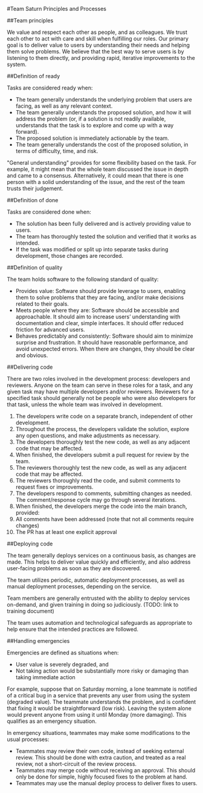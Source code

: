 #Team Saturn Principles and Processes

##Team principles

We value and respect each other as people, and as colleagues.
We trust each other to act with care and skill when fulfilling our roles.
Our primary goal is to deliver value to users by understanding their needs and helping them solve problems.
We believe that the best way to serve users is by listening to them directly, and providing rapid, iterative improvements to the system.

##Definition of ready

Tasks are considered ready when:

* The team generally understands the underlying problem that users are facing, as well as any relevant context.
* The team generally understands the proposed solution, and how it will address the problem (or, if a solution is not readily available, understands that the task is to explore and come up with a way forward).
* The proposed solution is immediately actionable by the team.
* The team generally understands the cost of the proposed solution, in terms of difficulty, time, and risk.

"General understanding" provides for some flexibility based on the task. For example, it might mean that the whole team discussed the issue in depth and came to a consensus. Alternatively, it could mean that there is one person with a solid understanding of the issue, and the rest of the team trusts their judgement.

##Definition of done

Tasks are considered done when:

* The solution has been fully delivered and is actively providing value to users.
* The team has thoroughly tested the solution and verified that it works as intended.
* If the task was modified or split up into separate tasks during development, those changes are recorded.

##Definition of quality

The team holds software to the following standard of quality:

* Provides value: Software should provide leverage to users, enabling them to solve problems that they are facing, and/or make decisions related to their goals.
* Meets people where they are: Software should be accessible and approachable. It should aim to increase users’ understanding with documentation and clear, simple interfaces. It should offer reduced friction for advanced users.
* Behaves predictably and consistently: Software should aim to minimize surprise and frustration. It should have reasonable performance, and avoid unexpected errors. When there are changes, they should be clear and obvious.

##Delivering code

There are two roles involved in the development process: developers and reviewers. Anyone on the team can serve in these roles for a task, and any given task may have multiple developers and/or reviewers. Reviewers for a specified task should generally not be people who were also developers for that task, unless the whole team was involved in development.

1. The developers write code on a separate branch, independent of other development.
2. Throughout the process, the developers validate the solution, explore any open questions, and make adjustments as necessary.
3. The developers thoroughly test the new code, as well as any adjacent code that may be affected.
4. When finished, the developers submit a pull request for review by the team.
5. The reviewers thoroughly test the new code, as well as any adjacent code that may be affected.
6. The reviewers thoroughly read the code, and submit comments to request fixes or improvements.
7. The developers respond to comments, submitting changes as needed. The comment/response cycle may go through several iterations.
8. When finished, the developers merge the code into the main branch, provided:
9. All comments have been addressed (note that not all comments require changes)
10. The PR has at least one explicit approval

##Deploying code

The team generally deploys services on a continuous basis, as changes are made. This helps to deliver value quickly and efficiently, and also address user-facing problems as soon as they are discovered.

The team utilizes periodic, automatic deployment processes, as well as manual deployment processes, depending on the service.

Team members are generally entrusted with the ability to deploy services on-demand, and given training in doing so judiciously. (TODO: link to training document)

The team uses automation and technological safeguards as appropriate to help ensure that the intended practices are followed.

##Handling emergencies

Emergencies are defined as situations when:

* User value is severely degraded, and
* Not taking action would be substantially more risky or damaging than taking immediate action

For example, suppose that on Saturday morning, a lone teammate is notified of a critical bug in a service that prevents any user from using the system (degraded value). The teammate understands the problem, and is confident that fixing it would be straightforward (low risk). Leaving the system alone would prevent anyone from using it until Monday (more damaging). This qualifies as an emergency situation.

In emergency situations, teammates may make some modifications to the usual processes:

* Teammates may review their own code, instead of seeking external review. This should be done with extra caution, and treated as a real review, not a short-circuit of the review process.
* Teammates may merge code without receiving an approval. This should only be done for simple, highly focused fixes to the problem at hand.
* Teammates may use the manual deploy process to deliver fixes to users.

